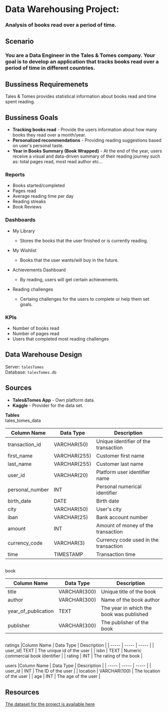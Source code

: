 # Data Warehousing Project:
### Analysis of books read over a period of time.

## Scenario
### You are a Data Engineer in the Tales & Tomes company. Your goal is to develop an application that tracks books read over a period of time in different countries.

## Bussiness Requiremenets
Tales & Tomes provides statistical information about books read and time spent reading.

## Bussiness Goals
- **Tracking books read** - Provide the users information about how many books they read over a month/year.
- **Personalized recommendations** - Providing reading suggestions based on user's personal taste.
- **Year in Books Summary (Book Wrapped)** - At the end of the year, users receive a visual and data-driven summary of their reading journey such as: total pages read, most read author etc...

### Reports
- Books started/completed
- Pages read
- Average reading time per day
- Reading streaks
- Book Reviews

### Dashboards
- My Library
    - Stores the books that the user finished or is currently reading.

- My Wishlist
    - Books that the user wants/will buy in the future.
- Achievements Dashboard
    - By reading, users will get certain achievements.

- Reading challenges
    - Certaing challenges for the users to complete or help them set goals.
### KPIs
- Number of books read
- Number of pages read
- Users that completed most reading challenges
##
## Data Warehouse Design
Server: `talesTomes`\
Database: `talesTomes.db`

## Sources
- **Tales&Tomes App** - Own platform data.
- **Kaggle** - Provider for the data set.

**Tables**\
tales_tomes_data

| Column Name | Data Type | Description |
| ----- | ----- | ----- |
| transaction_id | VARCHAR(50) | Unique identifier of the transaction |
| first_name | VARCHAR(255) | Customer first name |
| last_name | VARCHAR(255) | Customer last name |
| user_id | VARCHAR(20) | Platform user identifier name |
| personal_number | INT | Personal numerical identifier |
| birth_date | DATE | Birth date |
| city | VARCHAR(50) | User's city |
| iban | VARCHAR(25) | Bank account number |
| amount | INT | Amount of money of the transaction
| currency_code | VARCHAR(3) | Currency code used in the transaction |
| time | TIMESTAMP | Transaction time |

##

book

| Column Name | Data Type | Description |
| ----- | ----- | ----- |
| title | VARCHAR(300) | Unique title of the book|
| author | VARCHAR(300) | Name of the book author |
| year_of_publication | TEXT | The year in which the book was published |
| publisher | VARCHAR(300) | The publisher of the book |

##

ratings
|Column Name | Data Type | Description |
| ----- | ----- | ----- |
| user_id| TEXT | The unique id of the user |
| isbn | TEXT | Numeric commercial book identifier |
| rating | INT | The rating of the book |

users
|Column Name | Data Type | Description |
| ----- | ----- | ----- |
| user_id | INT | The ID of the user |
| location | VARCHAR(100) | The location of the user |
| age | INT | The age of the user |

## Resources
[The dataset for the project is available here](https://www.kaggle.com/datasets/saurabhbagchi/books-dataset)
